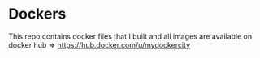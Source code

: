# Dockers

This repo contains docker files that I built and all images are available on docker hub => https://hub.docker.com/u/mydockercity

